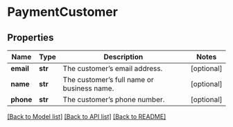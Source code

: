# PaymentCustomer

## Properties
Name | Type | Description | Notes
------------ | ------------- | ------------- | -------------
**email** | **str** | The customer’s email address. | [optional] 
**name** | **str** | The customer’s full name or business name. | [optional] 
**phone** | **str** | The customer’s phone number. | [optional] 

[[Back to Model list]](../README.md#documentation-for-models) [[Back to API list]](../README.md#documentation-for-api-endpoints) [[Back to README]](../README.md)


